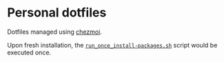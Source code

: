 # Personal dotfiles
Dotfiles managed using [chezmoi](https://www.chezmoi.io/).

Upon fresh installation, the [`run_once_install-packages.sh`](run_once_install-packages.sh) script would be executed once.

